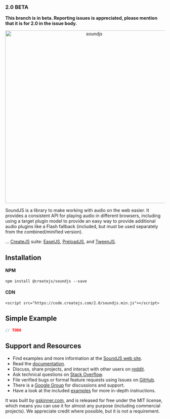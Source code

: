 ### 2.0 BETA

**This branch is in beta. Reporting issues is appreciated, please mention that it is for 2.0 in the issue body.**

<p align="center">
  <a href="https://createjs.com/soundjs">
    <img alt="soundjs" src="https://raw.githubusercontent.com/createjs/soundjs/2.0/assets/github-header.png" width="546">
  </a>
</p>

SoundJS is a library to make working with audio on the web easier. It provides a consistent API for playing audio in
different browsers, including using a target plugin model to provide an easy way to provide additional audio plugins
like a Flash fallback (included, but must be used separately from the combined/minified version).

... [CreateJS](https://createjs.com/) suite: [EaselJS](https://github.com/createjs/easeljs),
[PreloadJS](https://github.com/createjs/preloadjs), and [TweenJS](https://github.com/createjs/tweenjs).

## Installation

#### NPM

`npm install @createjs/soundjs --save`

#### CDN

`<script src="https://code.createjs.com/2.0/soundjs.min.js"></script>`

## Simple Example

```javascript
// TODO
```

## Support and Resources
- Find examples and more information at the [SoundJS web site](http://createjs.com/soundjs).
- Read the [documentation](http://createjs.com/soundjs/docs).
- Discuss, share projects, and interact with other users on [reddit](http://www.reddit.com/r/createjs/).
- Ask technical questions on [Stack Overflow](http://stackoverflow.com/questions/tagged/soundjs).
- File verified bugs or formal feature requests using Issues on [GitHub](https://github.com/createjs/soundjs/issues).
- There is a [Google Group](http://groups.google.com/group/createjs-discussion) for discussions and support.
- Have a look at the included [examples](https://github.com/createjs/soundjs/tree/master/examples) for more in-depth instructions.

It was built by [gskinner.com](http://www.gskinner.com), and is released for free under the MIT license, which means you
can use it for almost any purpose (including commercial projects). We appreciate credit where possible, but it is not a
requirement.
